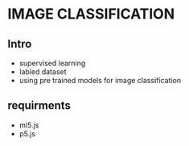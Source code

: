 # IMAGE CLASSIFICATION
## Intro
- supervised learning
- labled dataset
- using pre trained models for image classification

## requirments 
- ml5.js
- p5.js